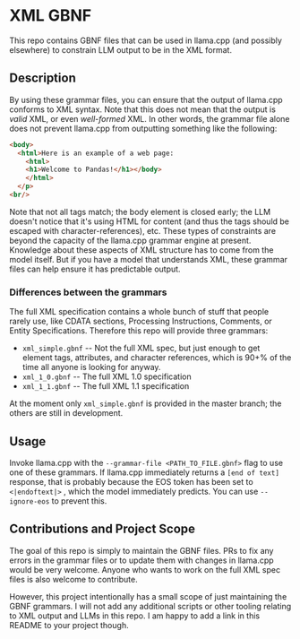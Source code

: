 # XML GBNF

This repo contains GBNF files that can be used in llama.cpp (and possibly
elsewhere) to constrain LLM output to be in the XML format.

## Description

By using these grammar files, you can ensure that the output of llama.cpp
conforms to XML syntax. Note that this does not mean that the output is
*valid* XML, or even *well-formed* XML. In other words, the grammar file
alone does not prevent llama.cpp from outputting something like the
following:
```html
<body>
  <html>Here is an example of a web page:
    <html>
    <h1>Welcome to Pandas!</h1></body>
    </html>
  </p>
<br/>
```
Note that not all tags match; the body element is closed early; the LLM
doesn't notice that it's using HTML for content (and thus the tags should be
escaped with character-references), etc. These types of constraints are beyond
the capacity of the llama.cpp grammar engine at present. Knowledge about these
aspects of XML structure has to come from the model itself. But if you have a
model that understands XML, these grammar files can help ensure it has
predictable output.

### Differences between the grammars

The full XML specification contains a whole bunch of stuff that people rarely
use, like CDATA sections, Processing Instructions, Comments, or Entity
Specifications. Therefore this repo will provide three grammars:

 * `xml_simple.gbnf` -- Not the full XML spec, but just enough to get element
 tags, attributes, and character references, which is 90+% of the time all
 anyone is looking for anyway.
 * `xml_1_0.gbnf` -- The full XML 1.0 specification
 * `xml_1_1.gbnf` -- The full XML 1.1 specification

At the moment only `xml_simple.gbnf` is provided in the master branch; the
others are still in development.

## Usage

Invoke llama.cpp with the `--grammar-file <PATH_TO_FILE.gbnf>` flag to use
one of these grammars. If llama.cpp immediately returns a `[end of text]`
response, that is probably because the EOS token has been set to `<|endoftext|>`
, which the model immediately predicts. You can use `--ignore-eos` to prevent
this.

## Contributions and Project Scope

The goal of this repo is simply to maintain the GBNF files. PRs to fix any
errors in the grammar files or to update them with changes in llama.cpp would
be very welcome. Anyone who wants to work on the full XML spec files is also
welcome to contribute.

However, this project intentionally has a small scope of just maintaining the
GBNF grammars. I will not add any additional scripts or other tooling relating
to XML output and LLMs in this repo. I am happy to add a link in this README
to your project though.
